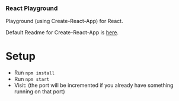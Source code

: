 ### React Playground

Playground (using Create-React-App) for React. 

Default Readme for Create-React-App is [here](README.CRA.md).


# Setup

* Run `npm install`
* Run `npm start`
* Visit: [](http://localhost:3000) (the port will be incremented if you already have something running on that port)

